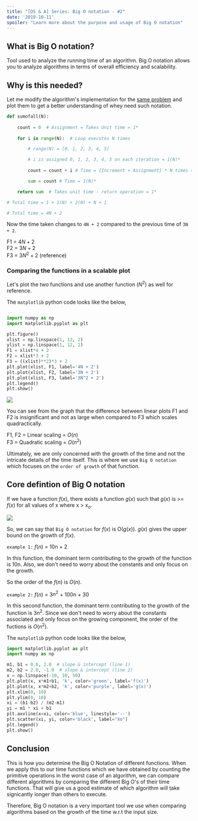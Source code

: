 ```yaml
---
title: "[DS & A] Series: Big O notation - #2"
date: '2019-10-11'
spoiler: "Learn more about the purpose and usage of Big O notation"
---
```


## What is Big O notation?

Tool used to analyze the running time of an algorithm. Big O notation allows you to analyze algorithms in terms of overall efficiency and scalability.

## Why is this needed?

Let me modify the algorithm's implementation for the [same problem](https://jerwin.dev/posts/Analyzing-Algorithms/#example-of-worst-case-time-analysis-of-a-simple-algorithm) and plot them to get a better understanding of whey need such notation.

```python
def sumofall(N):
   
    count = 0  # Assignment = Takes Unit time = 1*
   
    for i in range(N):  # Loop executes N times

        # range(N) = [0, 1, 2, 3, 4, 5]

        # i is assigned 0, 1, 2, 3, 4, 5 on each iteration = 1(N)*
   
        count = count + i # Time = {Increment + Assignment} * N times = (1+1)N* 

        sum = count # Time = 1(N)*

    return sum  # Takes unit time - return operation = 1*

# Total time = 1 + 1(N) + 2(N) + N + 1 

# Total time = 4N + 2
```
Now the time taken changes to `4N + 2` compared to the previous time of `3N + 2`.
 
F1 = $4N + 2$  
F2 = $3N + 2$  
F3 = $3N^2 + 2$ (reference)

### Comparing the functions in a scalable plot

Let's plot the two functions and use another function ($N^2$) as well for reference.

The `matplotlib` python code looks like the below,

```python

import numpy as np
import matplotlib.pyplot as plt

plt.figure()
xlist = np.linspace(1, 12, 2)
ylist = np.linspace(1, 12, 2)
F1 = xlist*4 + 2
F2 = xlist*3 + 2
F3 = ((xlist)**2)*3 + 2
plt.plot(xlist, F1, label='4N + 2')
plt.plot(xlist, F2, label='3N + 2')
plt.plot(xlist, F3, label='3N^2 + 2')
plt.legend()
plt.show()
```
<img src="https://i.imgur.com/EzyxYuL.png"></img>

You can see from the graph that the difference between linear plots F1 and F2 is insignificant and not as large when compared to F3 which scales quadractically. 

F1, F2 = Linear scaling = $O(n)$   
F3 = Quadratic scaling  = $O(n^2)$


Ultimately, we are only concerned with the growth of the time and not the intricate details of the time itself. This is where we use `Big O notation` which focuses on the `order of growth` of that function.

## Core defintion of Big O notation

If we have a function $f(x)$, there exists a function $g(x)$ such that $g(x)$ is >= $f(x)$ for all values of x where x > x$_{o}$.

<img src = "https://i.imgur.com/zeLVycZ.png"></img>

So, we can say that `Big O notation` for $f(x)$ is O($g(x)$). $g(x)$ gives the upper bound on the growth of $f(x)$.

`example 1:` $f(n)$ = 10n + 2

In this function, the dominant term contributing to the growth of the function is 10n. Also, we don't need to worry about the constants and only focus on the growth. 

So the order of the $f(n)$ is $O(n)$.

`example 2:` $f(n)$ = 3$n^2$ + 100n + 30

In this second function, the dominant term contributing to the growth of the function is 3$n^2$. Since we don't need to worry about the constants associated and only focus on the growing component, the order of the fuctions is $O(n^2)$.

The `matplotlib` python code looks like the below,

```python
import matplotlib.pyplot as plt
import numpy as np

m1, b1 = 0.6, 2.0  # slope & intercept (line 1)
m2, b2 = 2.0, -1.0  # slope & intercept (line 2)
x = np.linspace(-10, 10, 50)
plt.plot(x, x*m1+b1, 'k', color='green', label='f(x)')
plt.plot(x, x*m2+b2, 'k', color='purple', label='g(x)')
plt.xlim(0, 10)
plt.ylim(0, 10)
xi = (b1-b2) / (m2-m1)
yi = m1 * xi + b1
plt.axvline(x=xi, color='blue', linestyle='--')
plt.scatter(xi, yi, color='black', label="Xo")
plt.legend()
plt.show()
```

## Conclusion

This is how you determine the Big O Notation of different functions. When we apply this to our time functions which we have obtained by counting the primitive operations in the worst case of an algorithm, we can compare different algorithms by comparing the different Big O's of their time functions. That will give us a good estimate of which algorithm will take signicantly longer than others to execute.

Therefore, Big O notation is a very important tool we use when comparing algorithms based on the growth of the time w.r.t the input size.